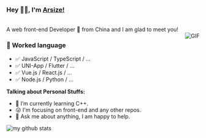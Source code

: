 ### Hey 👋🏽, I'm [Arsize!](http://arsizes.com/)
<br />
A web front-end Developer 🚀 from China and I am glad to meet you!
<br />

  <img align="right" alt="GIF" src="https://media.giphy.com/media/SWoSkN6DxTszqIKEqv/giphy.gif" />

### 📝 Worked language

- ✅ JavaScript / TypeScript / ...
- ✅ UNI-App / Flutter / ...
- ✅ Vue.js / React.js / ...
- ✅ Node.js / Python / ...

**Talking about Personal Stuffs:**

- 🌱 I’m currently learning C++.
- 😜 I'm focusing on front-end and any other repos.
- 💬 Ask me about anything, I am happy to help.

![my github stats](https://github-readme-stats.vercel.app/api?username=arsize&show_icons=true&hide_border=true)
